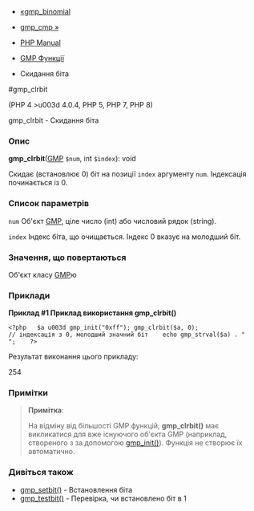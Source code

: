 - [«gmp_binomial](function.gmp-binomial.md)
- [gmp_cmp »](function.gmp-cmp.md)

- [PHP Manual](index.md)
- [GMP Функції](ref.gmp.md)
- Скидання біта

#gmp_clrbit

(PHP 4 \>u003d 4.0.4, PHP 5, PHP 7, PHP 8)

gmp_clrbit - Скидання біта

### Опис

**gmp_clrbit**([GMP](class.gmp.md) `$num`, int `$index`): void

Скидає (встановлює 0) біт на позиції `index` аргументу `num`.
Індексація починається із 0.

### Список параметрів

`num`
Об'єкт [GMP](class.gmp.md), ціле число (int) або числовий рядок
(string).

`index`
Індекс біта, що очищається. Індекс 0 вказує на молодший біт.

### Значення, що повертаються

Об'єкт класу [GMP](class.gmp.md)ю

### Приклади

**Приклад #1 Приклад використання **gmp_clrbit()****

`<?php   $a u003d gmp_init("0xff"); gmp_clrbit($a, 0); // індексація з 0, молодший значний біт    echo gmp_strval($a) . "
";    ?> `

Результат виконання цього прикладу:

254

### Примітки

> **Примітка**:
>
> На відміну від більшості GMP функцій, **gmp_clrbit()** має
> викликатися для вже існуючого об'єкта GMP (наприклад, створеного з
> за допомогою [gmp_init()](function.gmp-init.md)). Функція не створює їх
> автоматично.

### Дивіться також

- [gmp_setbit()](function.gmp-setbit.md) - Встановлення біта
- [gmp_testbit()](function.gmp-testbit.md) - Перевірка, чи встановлено
біт в 1
